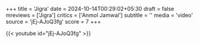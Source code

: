 +++
title = 'Jigra'
date = 2024-10-14T00:29:02+05:30
draft = false
mreviews = ['Jigra']
critics = ['Anmol Jamwal']
subtitle = ''
media = 'video'
source = 'jEj-AJoQ3fg'
score = 7
+++

{{< youtube id="jEj-AJoQ3fg" >}}
